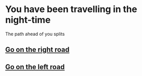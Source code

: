 # You have been travelling in the night-time 

The path ahead of you splits
## [Go on the right road](../rightroad.md)
## [Go on the left road](../left-road.md)